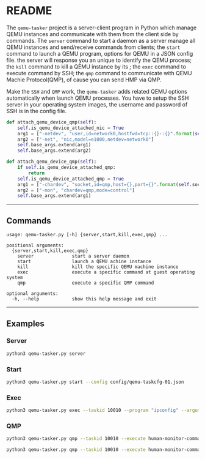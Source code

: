 # README

The `qemu-tasker` project is a server-client program in Python which manage QEMU instances and communicate with them from the client side by commands. The `server` command to start a daemon as a server manage all QEMU instances and send/receive commands from clients; the `start` command to launch a QEMU program, options for QEMU in a JSON config file. the server will response you an unique <TASKID> to identify the QEMU process; the `kill` command to kill a QEMU instance by its <TASKID>; the `exec` command to execute command by SSH; the `qmp` command to communicate with QEMU Machie Protocol(QMP), of cause you can send HMP via QMP.

Make the `SSH` and `QMP` work, the `qemu-tasker` adds related QEMU options automatically when launch QEMU processes. You have to setup the SSH server in your operating system images, the username and password of SSH is in the config file.

``` python
def attach_qemu_device_qmp(self):
    self.is_qemu_device_attached_nic = True
    arg1 = ["-netdev", "user,id=network0,hostfwd=tcp::{}-:{}".format(self.fwd_ports.ssh, 22)]
    arg2 = ["-net", "nic,model=e1000,netdev=network0"]
    self.base_args.extend(arg1)
    self.base_args.extend(arg2)

def attach_qemu_device_qmp(self):
    if self.is_qemu_device_attached_qmp:
        return
    self.is_qemu_device_attached_qmp = True
    arg1 = ["-chardev", "socket,id=qmp,host={},port={}".format(self.socket_addr.addr, self.fwd_ports.qmp)]
    arg2 = ["-mon", "chardev=qmp,mode=control"]
    self.base_args.extend(arg1)
```


----------

## Commands

```
usage: qemu-tasker.py [-h] {server,start,kill,exec,qmp} ...

positional arguments:
  {server,start,kill,exec,qmp}
    server              start a server daemon
    start               launch a QEMU achine instance
    kill                kill the specific QEMU machine instance
    exec                execute a specific command at guest operating system
    qmp                 execute a specific QMP command

optional arguments:
  -h, --help            show this help message and exit
```

----------

## Examples

### Server
``` bash
python3 qemu-tasker.py server
```
### Start
``` bash
python3 qemu-tasker.py start --config config/qemu-taskcfg-01.json
```

### Exec
``` bash
python3 qemu-tasker.py exec --taskid 10010 --program "ipconfig" --arguments="-all"
```
### QMP

``` bash
python3 qemu-tasker.py qmp --taskid 10010 --execute human-monitor-command --argsjson='''{"command-line" : "info version" }'''
```

``` bash
python3 qemu-tasker.py qmp --taskid 10010 --execute human-monitor-command --argsjson='''{"command-line" : "savevm snapshot01" }'''
```